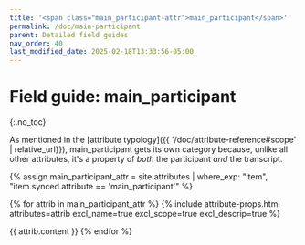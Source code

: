 ```yaml
---
title: '<span class="main_participant-attr">main_participant</span>'
permalink: /doc/main-participant
parent: Detailed field guides
nav_order: 40
last_modified_date: 2025-02-18T13:33:56-05:00
---
```


# Field guide: <span class="main_participant-attr">main_participant</span>
{:.no_toc}

As mentioned in the [attribute typology]({{ '/doc/attribute-reference#scope' | relative_url}}), <span class="main_participant-attr">main_participant</span> gets its own category because, unlike all other attributes, it's a property of _both_ the participant _and_ the transcript.

{% assign main_participant_attr = site.attributes | where_exp: "item", "item.synced.attribute == 'main_participant'" %}

{% for attrib in main_participant_attr %}
  {% include attribute-props.html attributes=attrib excl_name=true excl_scope=true excl_descrip=true %}

  {{ attrib.content }}
{% endfor %}
